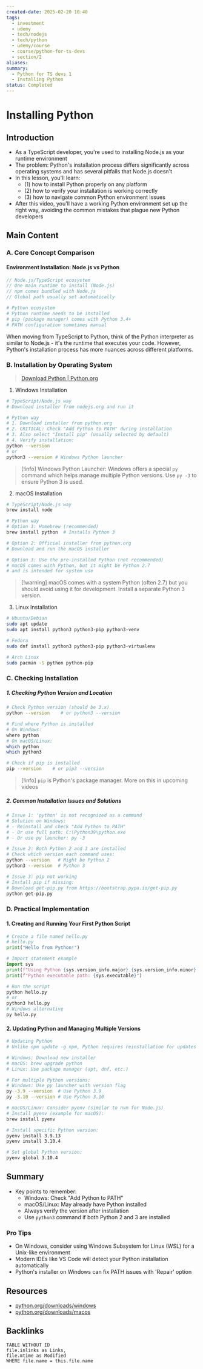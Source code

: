 ```yaml
---
created-date: 2025-02-20 10:40
tags:
  - investment
  - udemy
  - tech/nodejs
  - tech/python
  - udemy/course
  - course/python-for-ts-devs
  - section/2
aliases: 
summary:
  - Python for TS devs 1
  - Installing Python
status: Completed
---
```


#  Installing Python

## Introduction
- As a TypeScript developer, you're used to installing Node.js as your runtime environment
- The problem: Python's installation process differs significantly across operating systems and has several pitfalls that Node.js doesn't
- In this lesson, you'll learn: 
	- (1) how to install Python properly on any platform
	- (2) how to verify your installation is working correctly
	- (3) how to navigate common Python environment issues
- After this video, you'll have a working Python environment set up the right way, avoiding the common mistakes that plague new Python developers

## Main Content

### A. Core Concept Comparison

#### Environment Installation: Node.js vs Python

```typescript
// Node.js/TypeScript ecosystem
// One main runtime to install (Node.js)
// npm comes bundled with Node.js
// Global path usually set automatically
```

```python
# Python ecosystem
# Python runtime needs to be installed
# pip (package manager) comes with Python 3.4+
# PATH configuration sometimes manual
```

When moving from TypeScript to Python, think of the Python interpreter as similar to Node.js - it's the runtime that executes your code. However, Python's installation process has more nuances across different platforms.

### B. Installation by Operating System

>[Download Python | Python.org](https://www.python.org/downloads/)

1. Windows Installation
```bash
# TypeScript/Node.js way
# Download installer from nodejs.org and run it

# Python way 
# 1. Download installer from python.org 
# 2. CRITICAL: Check "Add Python to PATH" during installation 
# 3. Also select "Install pip" (usually selected by default) 
# 4. Verify installation:
python --version
# or
python3 --version # Windows Python launcher
```

>[!info] Windows Python Launcher: Windows offers a special `py` command which helps manage multiple Python versions. Use `py -3` to ensure Python 3 is used.

2. macOS Installation
```bash
# TypeScript/Node.js way
brew install node

# Python way
# Option 1: Homebrew (recommended)
brew install python  # Installs Python 3

# Option 2: Official installer from python.org
# Download and run the macOS installer

# Option 3: Use the pre-installed Python (not recommended)
# macOS comes with Python, but it might be Python 2.7
# and is intended for system use
```

>[!warning] macOS comes with a system Python (often 2.7) but you should avoid using it for development. Install a separate Python 3 version.

3. Linux Installation
```bash
# Ubuntu/Debian
sudo apt update
sudo apt install python3 python3-pip python3-venv

# Fedora
sudo dnf install python3 python3-pip python3-virtualenv

# Arch Linux
sudo pacman -S python python-pip
```

### C. Checking Installation

##### 1. Checking Python Version and Location

```bash
# Check Python version (should be 3.x)
python --version    # or python3 --version

# Find where Python is installed
# On Windows:
where python
# On macOS/Linux:
which python
which python3

# Check if pip is installed
pip --version    # or pip3 --version
```

>[!info] `pip` is Python's package manager. More on this in upcoming videos

##### 2. Common Installation Issues and Solutions

```bash
# Issue 1: 'python' is not recognized as a command
# Solution on Windows: 
# - Reinstall and check "Add Python to PATH"
# - Or use full path: C:\Python39\python.exe
# - Or use py launcher: py -3

# Issue 2: Both Python 2 and 3 are installed
# Check which version each command uses:
python --version   # Might be Python 2
python3 --version  # Python 3

# Issue 3: pip not working
# Install pip if missing:
# Download get-pip.py from https://bootstrap.pypa.io/get-pip.py
python get-pip.py
```


### D. Practical Implementation

#### 1. Creating and Running Your First Python Script

```python
# Create a file named hello.py
# hello.py
print("Hello from Python!")

# Import statement example
import sys
print(f"Using Python {sys.version_info.major}.{sys.version_info.minor}.{sys.version_info.micro}")
print(f"Python executable path: {sys.executable}")
```

```bash
# Run the script
python hello.py
# or
python3 hello.py
# Windows alternative
py hello.py
```

#### 2. Updating Python and Managing Multiple Versions

```bash
# Updating Python
# Unlike npm update -g npm, Python requires reinstallation for updates

# Windows: Download new installer
# macOS: brew upgrade python
# Linux: Use package manager (apt, dnf, etc.)

# For multiple Python versions:
# Windows: Use py launcher with version flag
py -3.9 --version  # Use Python 3.9
py -3.10 --version # Use Python 3.10

# macOS/Linux: Consider pyenv (similar to nvm for Node.js)
# Install pyenv (example for macOS):
brew install pyenv

# Install specific Python version:
pyenv install 3.9.13
pyenv install 3.10.4

# Set global Python version:
pyenv global 3.10.4
```

## Summary
* Key points to remember:
  - Windows: Check "Add Python to PATH"
  - macOS/Linux: May already have Python installed
  - Always verify the version after installation
  - Use `python3` command if both Python 2 and 3 are installed


### Pro Tips
* On Windows, consider using Windows Subsystem for Linux (WSL) for a Unix-like environment
* Modern IDEs like VS Code will detect your Python installation automatically
* Python's installer on Windows can fix PATH issues with 'Repair' option

## Resources
- [python.org/downloads/windows](https://www.python.org/downloads/windows)
- [python.org/downloads/macos](https://www.python.org/downloads/macos)

## Backlinks
```dataview
TABLE WITHOUT ID 
file.inlinks as Links,
file.mtime as Modified
WHERE file.name = this.file.name
```